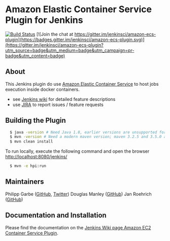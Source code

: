 # Amazon Elastic Container Service Plugin for Jenkins

[![Build Status](https://ci.jenkins.io/job/Plugins/job/amazon-ecs-plugin/job/master/badge/icon)](https://ci.jenkins.io/job/Plugins/job/amazon-ecs-plugin/job/master/)
[![Join the chat at https://gitter.im/jenkinsci/amazon-ecs-plugin](https://badges.gitter.im/jenkinsci/amazon-ecs-plugin.svg)](https://gitter.im/jenkinsci/amazon-ecs-plugin?utm_source=badge&utm_medium=badge&utm_campaign=pr-badge&utm_content=badge)


## About

This Jenkins plugin do use [Amazon Elastic Container Service](http://docs.aws.amazon.com/AmazonECS/latest/developerguide/Welcome.html) to host jobs execution inside docker containers.

* see [Jenkins wiki](https://wiki.jenkins-ci.org/display/JENKINS/Amazon+EC2+Container+Service+Plugin) for detailed feature descriptions
* use [JIRA](https://issues.jenkins-ci.org/issues/?jql=project%3DJENKINS%20AND%20status%20in%28Open%2C"In%20Progress"%2CReopened%29AND%20component%3Damazon-ecs-plugin) to report issues / feature requests


## Building the Plugin

```bash
  $ java -version # Need Java 1.8, earlier versions are unsupported for build
  $ mvn -version # Need a modern maven version; maven 3.2.5 and 3.5.0 are known to work
  $ mvn clean install
```

To run locally, execute the following command and open the browser [http://localhost:8080/jenkins/](http://localhost:8080/jenkins/)

```bash
  $ mvn -e hpi:run
```

## Maintainers
Philipp Garbe ([GitHub](https://github.com/pgarbe), [Twitter](https://twitter.com/pgarbe))
Douglas Manley ([GitHub](https://github.com/tekkamanendless))
Jan Roehrich ([GitHub](https://github.com/roehrijn))

## Documentation and Installation

Please find the documentation on the [Jenkins Wiki page Amazon EC2 Container Service Plugin](https://wiki.jenkins-ci.org/display/JENKINS/Amazon+EC2+Container+Service+Plugin).
